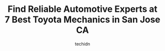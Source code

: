 ---
layout: ampstory
image: https://images.unsplash.com/photo-1637160967945-6d1ee20d67c9?ixlib=rb-4.0.3&ixid=MnwxMjA3fDB8MHxwaG90by1wYWdlfHx8fGVufDB8fHx8&auto=format&fit=crop&w=640&h=853&q=80
author: techidn
featured: false
description: Trust your vehicles maintenance and repairs to the 7 best Toyota Mechanic in San Jose CA, USA. With their extensive experience, cutting-edge technology, and commitment to customer satisfact
title: Find Reliable Automotive Experts at 7 Best Toyota Mechanics in San Jose CA
cover:
   title: Find Reliable Automotive Experts at 7 Best Toyota Mechanics in San Jose CA
   subtitle: Rickpate
   background: https://images.unsplash.com/photo-1637160967945-6d1ee20d67c9?ixlib=rb-4.0.3&ixid=MnwxMjA3fDB8MHxwaG90by1wYWdlfHx8fGVufDB8fHx8&auto=format&fit=crop&w=640&h=853&q=80

pages: 
 - layout: thirds
   top: <h1>#1 GIC Car Clinic</h1>
   bottom: "<p>I want to express my sincere thanks to the team at GIC Auto Clinic for their exceptional service in taking care of my vehicle and following up on all my warranty claim(s)</p>"
   background: https://www.knot35.com/toplist/wp-content/uploads/2023/06/best-toyota-mechanic-1-in-san-jose-ca-1685839897.jpeg
   backgroundblur: true
 - layout: thirds
   top: <h1>#2 Stevens Creek Toyota Service Center</h1>
   bottom: "<p>4202 Stevens Creek Blvd, San Jose, CA 95129, United States</p>"
   background: https://www.knot35.com/toplist/wp-content/uploads/2023/06/best-toyota-mechanic-2-in-san-jose-ca-1685839898.jpeg
   cta:
      link: https://www.knot35.com/toplist/find-reliable-automotive-experts-at-7-best-toyota-mechanics-in-san-jose-ca/
      text: Find Reliable Automotive Experts at 7 Best Toyota Mechanics in San Jose CA
 - layout: thirds
   top: <h1>#3 Robbies Automotive Service and Repair</h1>
   bottom: "<p>151 Tully Rd, San Jose, CA 95111, United States</p>"
   background: https://www.knot35.com/toplist/wp-content/uploads/2023/06/best-toyota-mechanic-3-in-san-jose-ca-1685839898.jpeg
   cta:
      link: https://www.knot35.com/toplist/find-reliable-automotive-experts-at-7-best-toyota-mechanics-in-san-jose-ca/
      text: Find Reliable Automotive Experts at 7 Best Toyota Mechanics in San Jose CA
 - layout: thirds
   top: <h1>#4 Tres Amigos Auto Service Inc</h1>
   bottom: "<p>1061 N 11th St, San Jose, CA 95112, United States</p>"
   background: https://images.unsplash.com/photo-1484589065579-248aad0d8b13?ixlib=rb-4.0.3&ixid=MnwxMjA3fDB8MHxwaG90by1wYWdlfHx8fGVufDB8fHx8&auto=format&fit=crop&w=640&h=853&q=80
   cta:
      link: https://www.knot35.com/toplist/find-reliable-automotive-experts-at-7-best-toyota-mechanics-in-san-jose-ca/
      text: Find Reliable Automotive Experts at 7 Best Toyota Mechanics in San Jose CA
 - layout: thirds
   top: <h1>#5 Reliable Auto Repair</h1>
   bottom: "<p>463 Blossom Hill Rd #G4, San Jose, CA 95123, United States</p>"
   background: https://images.unsplash.com/photo-1602536052359-ef94c21c5948?ixlib=rb-4.0.3&ixid=MnwxMjA3fDB8MHxwaG90by1wYWdlfHx8fGVufDB8fHx8&auto=format&fit=crop&w=640&h=853&q=80
   cta:
      link: https://www.knot35.com/toplist/find-reliable-automotive-experts-at-7-best-toyota-mechanics-in-san-jose-ca/
      text: Find Reliable Automotive Experts at 7 Best Toyota Mechanics in San Jose CA
 - layout: thirds
   top: <h1>#6 Thanhs Auto Services & Repair</h1>
   bottom: "<p>2851 Monterey Hwy, San Jose, CA 95111, United States</p>"
   background: https://images.unsplash.com/photo-1549241520-425e3dfc01cb?ixlib=rb-4.0.3&ixid=MnwxMjA3fDB8MHxwaG90by1wYWdlfHx8fGVufDB8fHx8&auto=format&fit=crop&w=640&h=853&q=80
   cta:
      link: https://www.knot35.com/toplist/find-reliable-automotive-experts-at-7-best-toyota-mechanics-in-san-jose-ca/
      text: Find Reliable Automotive Experts at 7 Best Toyota Mechanics in San Jose CA
 - layout: thirds
   top: <h1>#7 L & T Auto Repair</h1>
   bottom: "<p>701 Lincoln Ave, San Jose, CA 95126, United States</p>"
   background: https://images.unsplash.com/photo-1599422314077-f4dfdaa4cd09?ixlib=rb-4.0.3&ixid=MnwxMjA3fDB8MHxwaG90by1wYWdlfHx8fGVufDB8fHx8&auto=format&fit=crop&w=640&h=853&q=80
   cta:
      link: https://www.knot35.com/toplist/find-reliable-automotive-experts-at-7-best-toyota-mechanics-in-san-jose-ca/
      text: Find Reliable Automotive Experts at 7 Best Toyota Mechanics in San Jose CA
 - layout: thirds
   middle: Continue reading...
   background: https://images.unsplash.com/photo-1488554378835-f7acf46e6c98?ixlib=rb-4.0.3&ixid=MnwxMjA3fDB8MHxwaG90by1wYWdlfHx8fGVufDB8fHx8&auto=format&fit=crop&w=640&h=853&q=80
   cta:
      link: https://www.knot35.com/toplist/find-reliable-automotive-experts-at-7-best-toyota-mechanics-in-san-jose-ca/
      text: Find Reliable Automotive Experts at 7 Best Toyota Mechanics in San Jose CA
      
---